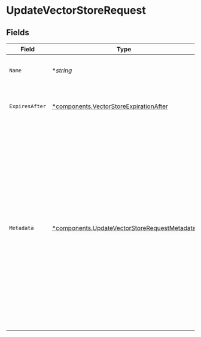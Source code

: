 # UpdateVectorStoreRequest


## Fields

| Field                                                                                                                                                                                                                                                        | Type                                                                                                                                                                                                                                                         | Required                                                                                                                                                                                                                                                     | Description                                                                                                                                                                                                                                                  |
| ------------------------------------------------------------------------------------------------------------------------------------------------------------------------------------------------------------------------------------------------------------ | ------------------------------------------------------------------------------------------------------------------------------------------------------------------------------------------------------------------------------------------------------------ | ------------------------------------------------------------------------------------------------------------------------------------------------------------------------------------------------------------------------------------------------------------ | ------------------------------------------------------------------------------------------------------------------------------------------------------------------------------------------------------------------------------------------------------------ |
| `Name`                                                                                                                                                                                                                                                       | **string*                                                                                                                                                                                                                                                    | :heavy_minus_sign:                                                                                                                                                                                                                                           | The name of the vector store.                                                                                                                                                                                                                                |
| `ExpiresAfter`                                                                                                                                                                                                                                               | [*components.VectorStoreExpirationAfter](../../models/components/vectorstoreexpirationafter.md)                                                                                                                                                              | :heavy_minus_sign:                                                                                                                                                                                                                                           | The expiration policy for a vector store.                                                                                                                                                                                                                    |
| `Metadata`                                                                                                                                                                                                                                                   | [*components.UpdateVectorStoreRequestMetadata](../../models/components/updatevectorstorerequestmetadata.md)                                                                                                                                                  | :heavy_minus_sign:                                                                                                                                                                                                                                           | Set of 16 key-value pairs that can be attached to an object. This can be useful for storing additional information about the object in a structured format. Keys can be a maximum of 64 characters long and values can be a maximum of 512 characters long.<br/> |